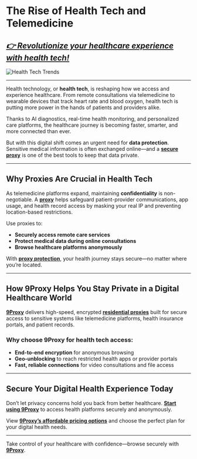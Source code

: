 # The Rise of Health Tech and Telemedicine

## *[👉 Revolutionize your healthcare experience with health tech!](https://the9proxy.short.gy/home-github-james2k4)*

![Health Tech Trends](https://beetroot.co/wp-content/uploads/sites/2/2024/05/Preview_Telemedicine-trends-2024.png)

---

Health technology, or **health tech**, is reshaping how we access and experience healthcare. From remote consultations via telemedicine to wearable devices that track heart rate and blood oxygen, health tech is putting more power in the hands of patients and providers alike.

Thanks to AI diagnostics, real-time health monitoring, and personalized care platforms, the healthcare journey is becoming faster, smarter, and more connected than ever.

But with this digital shift comes an urgent need for **data protection**. Sensitive medical information is often exchanged online—and a [**secure proxy**](https://the9proxy.short.gy/pricing-github-james2k4) is one of the best tools to keep that data private.

---

## Why Proxies Are Crucial in Health Tech

As telemedicine platforms expand, maintaining **confidentiality** is non-negotiable. A [**proxy**](https://the9proxy.short.gy/home-github-james2k4) helps safeguard patient-provider communications, app usage, and health record access by masking your real IP and preventing location-based restrictions.

Use proxies to:
- **Securely access remote care services**
- **Protect medical data during online consultations**
- **Browse healthcare platforms anonymously**

With [**proxy protection**](https://the9proxy.short.gy/home-github-james2k4), your health journey stays secure—no matter where you’re located.

---

## How 9Proxy Helps You Stay Private in a Digital Healthcare World

[**9Proxy**](https://the9proxy.short.gy/home-github-james2k4) delivers high-speed, encrypted [**residential proxies**](https://the9proxy.short.gy/pricing-github-james2k4) built for secure access to sensitive systems like telemedicine platforms, health insurance portals, and patient records.

### Why choose 9Proxy for health tech access:
- **End-to-end encryption** for anonymous browsing
- **Geo-unblocking** to reach restricted health apps or provider portals
- **Fast, reliable connections** for video consultations and file access

---

## Secure Your Digital Health Experience Today

Don’t let privacy concerns hold you back from better healthcare. [**Start using 9Proxy**](https://the9proxy.short.gy/pricing-github-james2k4) to access health platforms securely and anonymously.

View [**9Proxy’s affordable pricing options**](https://the9proxy.short.gy/pricing-github-james2k4) and choose the perfect plan for your digital health needs.

---

Take control of your healthcare with confidence—browse securely with [**9Proxy**](https://the9proxy.short.gy/home-github-james2k4).
